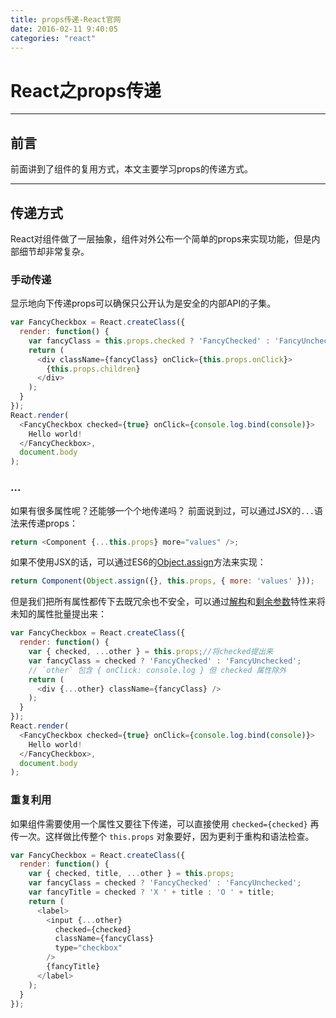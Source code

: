 ```yaml
---
title: props传递-React官网
date: 2016-02-11 9:40:05
categories: "react"
---
```

# React之props传递


---

## **前言**

前面讲到了组件的复用方式，本文主要学习props的传递方式。

---

## **传递方式**

React对组件做了一层抽象，组件对外公布一个简单的props来实现功能，但是内部细节却非常复杂。


### **手动传递**

显示地向下传递props可以确保只公开认为是安全的内部API的子集。

``` javascript
var FancyCheckbox = React.createClass({
  render: function() {
    var fancyClass = this.props.checked ? 'FancyChecked' : 'FancyUnchecked';
    return (
      <div className={fancyClass} onClick={this.props.onClick}>
        {this.props.children}
      </div>
    );
  }
});
React.render(
  <FancyCheckbox checked={true} onClick={console.log.bind(console)}>
    Hello world!
  </FancyCheckbox>,
  document.body
);
```

### **...**
如果有很多属性呢？还能够一个个地传递吗？
前面说到过，可以通过JSX的`...`语法来传递props：

``` javascript
return <Component {...this.props} more="values" />;
```

如果不使用JSX的话，可以通过ES6的[Object.assign][1]方法来实现：

``` javascript
return Component(Object.assign({}, this.props, { more: 'values' }));
```

但是我们把所有属性都传下去既冗余也不安全，可以通过[解构][2]和[剩余参数][3]特性来将未知的属性批量提出来：

``` javascript
var FancyCheckbox = React.createClass({
  render: function() {
    var { checked, ...other } = this.props;//将checked提出来
    var fancyClass = checked ? 'FancyChecked' : 'FancyUnchecked';
    // `other` 包含 { onClick: console.log } 但 checked 属性除外
    return (
      <div {...other} className={fancyClass} />
    );
  }
});
React.render(
  <FancyCheckbox checked={true} onClick={console.log.bind(console)}>
    Hello world!
  </FancyCheckbox>,
  document.body
);


```
### **重复利用**

如果组件需要使用一个属性又要往下传递，可以直接使用 `checked={checked}` 再传一次。这样做比传整个 `this.props` 对象要好，因为更利于重构和语法检查。

``` javascript
var FancyCheckbox = React.createClass({
  render: function() {
    var { checked, title, ...other } = this.props;
    var fancyClass = checked ? 'FancyChecked' : 'FancyUnchecked';
    var fancyTitle = checked ? 'X ' + title : 'O ' + title;
    return (
      <label>
        <input {...other}
          checked={checked}
          className={fancyClass}
          type="checkbox"
        />
        {fancyTitle}
      </label>
    );
  }
});
```




  [1]: https://developer.mozilla.org/en-US/docs/Web/JavaScript/Reference/Global_Objects/Object/assign
  [2]: http://blog.csdn.net/mevicky/article/details/49922883
  [3]: http://blog.csdn.net/mevicky/article/details/49902147